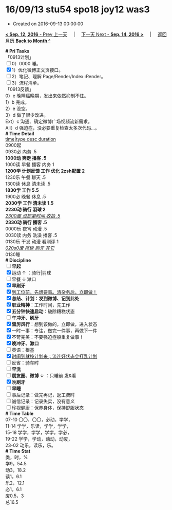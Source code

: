 # 16/09/13 stu54 spo18 joy12 was3

- Created on 2016-09-13 00:00:00

[**< Sep. 12, 2016** - Prev 上一天](_archived/lifelogs/2016/09/d12.md) &nbsp; &nbsp; | &nbsp; &nbsp; [下一天 Next - **Sep. 14, 2016 >**](_archived/lifelogs/2016/09/d14.md) &nbsp; &nbsp; |  &nbsp; &nbsp; [返回月历 **Back to Month ^**](_archived/lifelogs/2016/09/index.md)
<br/><div><b># Pri Tasks</b></div><div>「0913计划」</div><div><input type="checkbox"/>0）0000 睡。</div><div><input checked="true" type="checkbox"/>1）优化微博正文页接口。</div><div><input type="checkbox"/>2）笔记、理解 Page/Render/Index::Render。</div><div><input type="checkbox"/>3）流程清单。</div><div>「0913反馈」</div><div>0）e 晚睡癌晚期，发出来依然抑制不住。</div><div>1）b 完成。</div><div>2）e 没空。</div><div>3）d 做了很少改进。</div><div>Ext）c 沟通、确定微博广场视频流新需求。</div><div>All）d 强迫症，没必要重复检查太多次代码…。</div><div><b># Time Detail</b></div><div><u>time|type desc duration</u></div><div>0900起</div><div>0930必 内务 .5</div><div><b>1000动 奔走 播客 .5</b></div><div>1000读 早餐 播客 内务 1</div><div><b>1200学 计划反馈 工作 优化 2</b><b>zsh</b><b>配置</b> <b>2</b></div><div>1230乐 午餐 聊天 .5</div><div>1300读 休息 清未读 .5</div><div><b>1830学 工作 5.5</b></div><div>1900必 晚餐 休息 .5</div><div><b>2030学 工作 清未读 1.5</b></div><div><b>2230动 骑行 羽球 2</b></div><div><u><i>2300废 没抓紧时间 收拾 .5</i></u></div><div><b>2330动 骑行 播客 .5</b></div><div>0000乐 夜宵 动漫 .5</div><div>0030读 内务 洗澡 播客 .5</div><div>0130乐 干发 动漫 看测评 1</div><div><u><i>020s0废 拖延 刷牙 其它</i></u></div><div>0130睡</div><div><b># Discipline</b></div><div><b><input type="checkbox"/></b><b>早起</b></div><div><input checked="true" type="checkbox"/>运动 ↑ ：骑行|羽球</div><div><input type="checkbox"/>早餐 ↓ 漱口</div><div><input checked="true" type="checkbox"/><b>早刷牙</b></div><div><input checked="true" type="checkbox"/><u>到工位前，先想要事。清杂务后，立即做！</u></div><div><input checked="true" type="checkbox"/><b>总结、计划：发到微博、记到此处</b></div><div><input checked="true" type="checkbox"/><b>职业精神</b>：工作时间，先工作</div><div><input checked="true" type="checkbox"/><b>五分钟快速启动</b>：破除糟糕状态</div><div><input type="checkbox"/><b>午冲牙、刷牙</b></div><div><input checked="true" type="checkbox"/><b>雷厉风行</b>：想到该做的，立即做，进入状态</div><div><input checked="true" type="checkbox"/>一时一事：专注，做完一件事，再做下一件</div><div><input checked="true" type="checkbox"/>不苛完美：不要强迫症般重复做事！</div><div><b><input checked="true" type="checkbox"/></b><b>晚冲牙、漱口</b></div><div><input type="checkbox"/>英语：根基</div><div><u><input checked="true" type="checkbox"/></u><u>时间到就按计划来；流连好状态会打乱计划</u></div><div><input type="checkbox"/>反省：骑车时</div><div><input type="checkbox"/><b>早洗</b></div><div><b><input type="checkbox"/></b><b>朋友圈、微博</b> ↓ ：只睡前 发&amp;看</div><div><input checked="true" type="checkbox"/>晚<b>刷牙</b></div><div><input type="checkbox"/><b>早睡</b></div><div><input type="checkbox"/>事后记录：做完再记，返工费时</div><div><input type="checkbox"/>诚信记录：记录失实，没有意义</div><div><input type="checkbox"/>珍视健康：保养身体，保持舒服状态</div><div><b># Time Table</b></div><div>07-10 〇〇，〇〇，必动，学学，</div><div>11-14 学学，乐读，学学，学学，</div><div>15-18 学学，学学，学学，学必，</div><div>19-22 学学，学动，动动，动废，</div><div>23-02 动乐，读乐，乐。</div><div><b># Time Stat</b></div><div>类，时，%</div><div>学9，54.5</div><div>动3，18.2</div><div>读1，6.1</div><div>乐2，12.1</div><div>必1，6.1</div><div>废0.5，3</div><div>总16.5</div>
